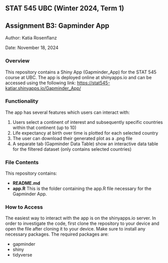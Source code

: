 ## STAT 545 UBC (Winter 2024, Term 1)
## Assignment B3: Gapminder App
Author: Katia Rosenflanz 

Date: November 18, 2024

### **Overview**
This repository contains a Shiny App (Gapminder_App) for the STAT 545 course at UBC. 
The app is deployed online at shinyapps.io and can be accessed using the following link: 
https://stat545-katiar.shinyapps.io/Gapminder_App/ 

### Functionality
The app has several features which users can interact with:
1. Users select a continent of interest and subsequently specific countries within that continent (up to 10)
2. Life expectancy at birth over time is plotted for each selected country
3. The user can download their generated plot as a .png file
4. A separate tab (Gapminder Data Table) show an interactive data table for the filtered dataset (only contains selected countries)

### File Contents 
This repository contains:
-   **README.md** 
-   **app.R** This is the folder containing the app.R file necessary for the Gapminder App.


### How to Access
The easiest way to interact with the app is on the shinyapps.io server. 
In order to investigate the code, first clone the repository to your device and open the file after cloning it to your device. Make sure to install any necessary packages. The required packages are: 
-   gapminder
-   shiny
-   tidyverse

